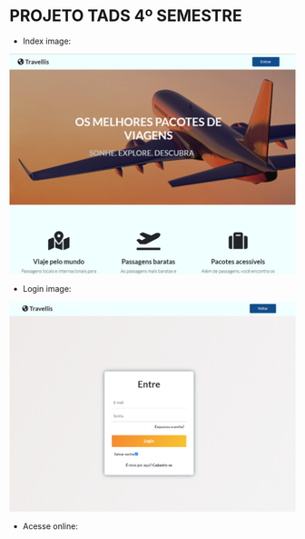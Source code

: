 # PROJETO TADS 4º SEMESTRE 

- Index image:
  
![](./assets/img/readme_image.png)

- Login image:

![](assets/img/readme_login.png)

- Acesse online: 
  